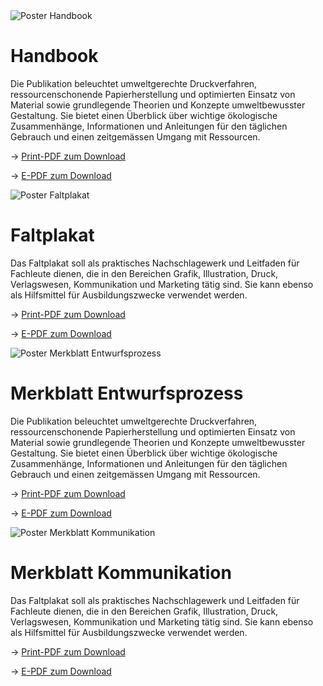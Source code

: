 <script>
    import Div from '$lib/components/Div.svelte'
</script>

<Div classes='max-auto flex flex-wrap gap-18 justify-start items-start pl-[5vw] md:pl-[0vw] lg:pl-[5vw]'>

<Div classes='max-w-[80vw] md:max-w-[40vw] lg:max-w-[20vw]'>

<img src="/poster1.png" alt="Poster Handbook" class="mx-auto max-h-[60vh]"/>

# Handbook

Die Publikation beleuchtet umweltgerechte Druckverfahren, ressourcenschonende Papierherstellung und optimierten Einsatz von Material sowie grundlegende Theorien und Konzepte umweltbewusster Gestaltung. Sie bietet einen Überblick über wichtige ökologische Zusammenhänge, Informationen und Anleitungen für den täglichen Gebrauch und einen zeitgemässen Umgang mit Ressourcen.

→ <a href="#changeme" class="underline">Print-PDF zum Download</a>

→ <a href="#changeme" class="underline">E-PDF zum Download</a>

</Div>

<Div classes='max-w-[80vw] md:max-w-[40vw] lg:max-w-[20vw]'>

<img src="/poster2.png" alt="Poster Faltplakat" class="mx-auto max-h-[60vh]"/>

# Faltplakat

Das Faltplakat soll als praktisches Nachschlagewerk und Leitfaden für Fachleute dienen, die in den Bereichen Grafik, Illustration, Druck, Verlagswesen, Kommunikation und Marketing tätig sind. Sie kann ebenso als Hilfsmittel für Ausbildungszwecke verwendet werden.

→ <a href="#changeme" class="underline">Print-PDF zum Download</a>

→ <a href="#changeme" class="underline">E-PDF zum Download</a>

</Div>

<Div classes='max-w-[80vw] md:max-w-[40vw] md:max-w-[40vw] lg:max-w-[20vw]'>

<img src="/poster3.png" alt="Poster Merkblatt Entwurfsprozess" class="mx-auto max-h-[60vh]"/>

# Merkblatt Entwurfsprozess

Die Publikation beleuchtet umweltgerechte Druckverfahren, ressourcenschonende Papierherstellung und optimierten Einsatz von Material sowie grundlegende Theorien und Konzepte umweltbewusster Gestaltung. Sie bietet einen Überblick über wichtige ökologische Zusammenhänge, Informationen und Anleitungen für den täglichen Gebrauch und einen zeitgemässen Umgang mit Ressourcen.

→ <a href="#changeme" class="underline">Print-PDF zum Download</a>

→ <a href="#changeme" class="underline">E-PDF zum Download</a>

</Div>

<Div classes='max-w-[80vw] md:max-w-[40vw] lg:max-w-[20vw]'>

<img src="/poster4.png" alt="Poster Merkblatt Kommunikation" class="mx-auto max-h-[60vh]"/>

# Merkblatt Kommunikation

Das Faltplakat soll als praktisches Nachschlagewerk und Leitfaden für Fachleute dienen, die in den Bereichen Grafik, Illustration, Druck, Verlagswesen, Kommunikation und Marketing tätig sind. Sie kann ebenso als Hilfsmittel für Ausbildungszwecke verwendet werden.

→ <a href="#changeme" class="underline">Print-PDF zum Download</a>

→ <a href="#changeme" class="underline">E-PDF zum Download</a>

</Div>

</Div>
